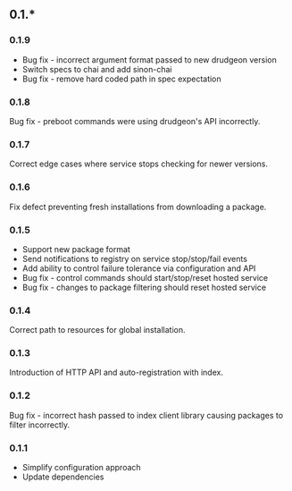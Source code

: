 ## 0.1.*

### 0.1.9
 * Bug fix - incorrect argument format passed to new drudgeon version
 * Switch specs to chai and add sinon-chai
 * Bug fix - remove hard coded path in spec expectation

### 0.1.8
Bug fix - preboot commands were using drudgeon's API incorrectly.

### 0.1.7
Correct edge cases where service stops checking for newer versions.

### 0.1.6
Fix defect preventing fresh installations from downloading a package.

### 0.1.5

 * Support new package format
 * Send notifications to registry on service stop/stop/fail events
 * Add ability to control failure tolerance via configuration and API
 * Bug fix - control commands should start/stop/reset hosted service
 * Bug fix - changes to package filtering should reset hosted service

### 0.1.4
Correct path to resources for global installation.

### 0.1.3
Introduction of HTTP API and auto-registration with index.

### 0.1.2
Bug fix - incorrect hash passed to index client library causing packages to filter incorrectly.

### 0.1.1

 * Simplify configuration approach
 * Update dependencies
